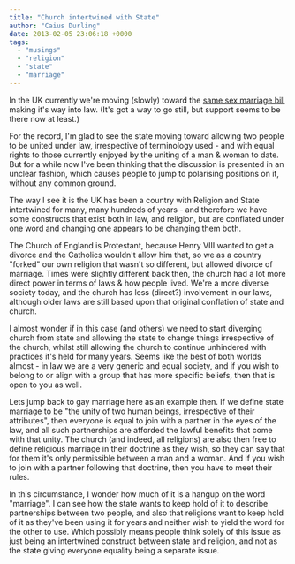 ```yaml
---
title: "Church intertwined with State"
author: "Caius Durling"
date: 2013-02-05 23:06:18 +0000
tags:
  - "musings"
  - "religion"
  - "state"
  - "marriage"
---
```


In the UK currently we're moving (slowly) toward the [same sex marriage bill](http://www.publications.parliament.uk/pa/bills/cbill/2012-2013/0126/cbill_2012-20130126_en_1.htm) making it's way into law. (It's got a way to go still, but support seems to be there now at least.)

For the record, I'm glad to see the state moving toward allowing two people to be united under law, irrespective of terminology used - and with equal rights to those currently enjoyed by the uniting of a man & woman to date. But for a while now I've been thinking that the discussion is presented in an unclear fashion, which causes people to jump to polarising positions on it, without any common ground.

The way I see it is the UK has been a country with Religion and State intertwined for many, many hundreds of years - and therefore we have some constructs that exist both in law, and religion, but are conflated under one word and changing one appears to be changing them both.

The Church of England is Protestant, because Henry VIII wanted to get a divorce and the Catholics wouldn't allow him that, so we as a country "forked" our own religion that wasn't so different, but allowed divorce of marriage. Times were slightly different back then, the church had a lot more direct power in terms of laws & how people lived. We're a more diverse society today, and the church has less (direct?) involvement in our laws, although older laws are still based upon that original conflation of state and church.

I almost wonder if in this case (and others) we need to start diverging church from state and allowing the state to change things irrespective of the church, whilst still allowing the church to continue unhindered with practices it's held for many years. Seems like the best of both worlds almost - in law we are a very generic and equal society, and if you wish to belong to or align with a group that has more specific beliefs, then that is open to you as well.

Lets jump back to gay marriage here as an example then. If we define state marriage to be "the unity of two human beings, irrespective of their attributes", then everyone is equal to join with a partner in the eyes of the law, and all such partnerships are afforded the lawful benefits that come with that unity. The church (and indeed, all religions) are also then free to define religious marriage in their doctrine as they wish, so they can say that for them it's only permissible between a man and a woman. And if you wish to join with a partner following that doctrine, then you have to meet their rules.

In this circumstance, I wonder how much of it is a hangup on the word "marriage". I can see how the state wants to keep hold of it to describe partnerships between two people, and also that religions want to keep hold of it as they've been using it for years and neither wish to yield the word for the other to use. Which possibly means people think solely of this issue as just being an intertwined construct between state and religion, and not as the state giving everyone equality being a separate issue.
